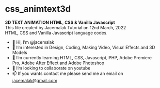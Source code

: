 # css_animtext3d

<b>3D TEXT ANIMATION HTML, CSS & Vanilla Javascript</b><br>
This file created by Jacemalak Tutorial on 12nd March, 2022<br>
HTML, CSS and Vanilla Javascript language codes.

- 👋 Hi, I’m @jacemalak
- 👀 I’m interested in Design, Coding, Making Video, Visual Effects and 3D Models
- 🌱 I’m currently learning HTML, CSS, Javascript, PHP, Adobe Premiere Pro, Adobe After Effect and Adobe Photoshop
- 💞️ I’m looking to collaborate on youtube
- 📫 If you wants contact me please send me an email on jacemalak@gmail.com

<!---
jacemalak/jacemalak is a ✨ special ✨ repository because its `README.md` (this file) appears on your GitHub profile.
You can click the Preview link to take a look at your changes.
--->

